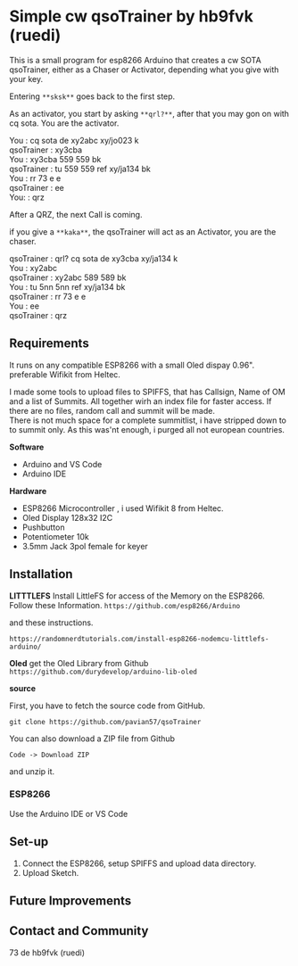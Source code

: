 # Simple cw qsoTrainer by hb9fvk (ruedi)

This is a small program for esp8266 Arduino that creates a cw SOTA qsoTrainer, either as a Chaser or Activator, depending what you give with your key.

Entering `**sksk**` goes back to the first step. 

As an activator, you start by asking `**qrl?**`, after that you may gon on with cq sota. You are the activator.  

You			: cq sota de xy2abc xy/jo023 k  
qsoTrainer	: xy3cba  
You			: xy3cba 559 559 bk  
qsoTrainer	: tu 559 559 ref xy/ja134 bk  
You			: rr 73 e e  
qsoTrainer	: ee  
You:        : qrz  


After a QRZ, the next Call is coming.  


if you give a `**kaka**`, the qsoTrainer will act as an Activator, you are the chaser.  

qsoTrainer	: qrl? cq sota de xy3cba xy/ja134 k  
You			: xy2abc  
qsoTrainer	: xy2abc 589 589 bk  
You			: tu 5nn 5nn ref xy/ja134 bk  
qsoTrainer	: rr 73 e e  
You			: ee  
qsoTrainer	: qrz 


## Requirements
It runs on any compatible ESP8266 with a small Oled dispay 0.96".  preferable Wifikit from Heltec. 

I made some tools to upload files to SPIFFS, that has Callsign, Name of OM and a list of Summits. All together wirh an index file for faster access. If there are no files, random call and summit will be made.  
There is not much space for a complete summitlist, i have stripped down to to summit only. As this was'nt enough, i purged all not european countries. 


**Software**
- Arduino and VS Code  
- Arduino IDE

**Hardware**

- ESP8266 Microcontroller , i used Wifikit 8 from Heltec.  
- Oled Display 128x32 I2C  
- Pushbutton  
- Potentiometer 10k  
- 3.5mm Jack 3pol female for keyer


## Installation

**LITTTLEFS**
Install LittleFS for access of the Memory on the ESP8266.
Follow these Information.
`https://github.com/esp8266/Arduino`

and these instructions.

`https://randomnerdtutorials.com/install-esp8266-nodemcu-littlefs-arduino/`


**Oled**
get the Oled Library from Github  
`https://github.com/durydevelop/arduino-lib-oled`  

**source**

First, you have to fetch the source code from GitHub. 

`git clone https://github.com/pavian57/qsoTrainer`

You can also download a ZIP file from Github

`Code -> Download ZIP`

and unzip it.


### ESP8266
Use the Arduino IDE or VS Code

## Set-up

1. Connect the ESP8266, setup SPIFFS and upload data directory.   
2. Upload Sketch.  


## Future Improvements


## Contact and Community

73 de hb9fvk (ruedi)

